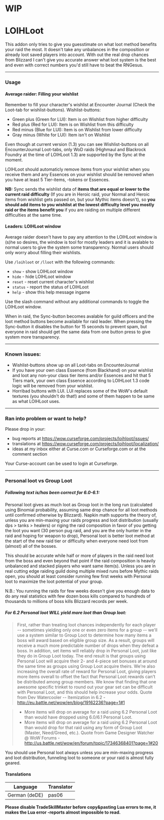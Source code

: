 # WIP

# LOIHLoot

This addon only tries to give you guesstimate on what loot method benefits your raid the most. It doesn't take any unbalances in the composition or already loot saved players into account. With out the real drop chances from Blizzard I can't give you accurate answer what loot system is the best and even with correct numbers you'd still have to beat the RNGesus.

---

### Usage
#### Average raider: Filling your wishlist

Remember to fill your character's wishlist at Encounter Journal (Check the Loot-tab for wishlist-buttons). Wishlist-buttons:

* Green plus (Green for LUI): Item is on Wishlist from higher difficulty
* Red plus (Red for LUI): Item is on Wishlist from this difficulty
* Red minus (Blue for LUI): Item is on Wishlist from lower difficulty
* Gray minus (White for LUI): Item isn't on Wishlist

Even though at current version (1.3) you can see Wishlist-buttons on all EncounterJournal Loot-tabs, only WoD raids (Highmaul and Blackrock Foundry at the time of LOIHLoot 1.3) are supported by the Sync at the moment.

LOIHLoot should automaticly remove items from your wishlist when you receive them and any Essences on your wishlist should be removed when you have at least 5 Tier-items, -tokens or Essences.

**NB:** Sync sends the wishlist data of **items that are equal or lower to the current raid difficulty** (If you are in Heroic raid, your Normal and Heroic items from wishlist gets passed on, but your Mythic items doesn't), so **you should add items to you wishlist at the lowest difficulty level you mostly raid or the items benefit you** if you are raiding on multiple different difficulties at the same time.

#### Leaders: LOIHLoot window

Average raider doesn't have to pay any attention to the LOIHLoot window is (s)he so desires, the window is tool for mostly leaders and it is avalable to normal users to give the system some transparency. Normal users should only worry about filling their wishlists.

Use `/loihloot` or `/lloot` with the following commands:

* `show` - show LOIHLoot window
* `hide` - hide LOIHLoot window
* `reset` - reset current character's wishlist
* `status` - report the status of LOIHLoot
* `help` - show this help message ingame

Use the slash command without any additional commands to toggle the LOIHLoot window.

When in raid, the Sync-button becomes avalable for guild officers and the loot method buttons become available for raid leader. When pressing the Sync-button it disables the button for 15 seconds to prevent spam, but everyone in raid should get the same data from one button press to give system more transparency.

---

### Known issues:

* Wishlist-buttons show up on all Loot-tabs on EncounterJournal
* If you have your own class Essence (from Blackhand) on your wishlist and loot any non-your class tier items and/or Essences and hit that 5 Tiers mark, your own class Essence according to LOIHLoot 1.3 code logic will be removed from your wishlist.
* Horribad buttons with LUI. LUI replaces some of the WoW's default textures (you shouldn't do that!) and some of them happen to be same as what LOIHLoot uses.

---

### Ran into problem or want to help?

Please drop in your:

* bug reports at https://wow.curseforge.com/projects/loihloot/issues/
* translations at https://wow.curseforge.com/projects/loihloot/localization/
* ideas at my inbox either at Curse.com or Curseforge.com or at the comment section

Your Curse-account can be used to login at Curseforge.

---

### Personal loot vs Group Loot
##### Following text is/has been correct for 6.0-6.1:
Personal loot gives as much loot as Group loot in the long run (calculated using Binomial probability, assuming same drop chance for all loot methods until confirmed otherwise by Blizzard). Napkin math supports the theory of, unless you are min-maxing your raids progress and loot distribution (usually dps &gt; tanks &gt; healers) or riging the raid composition in favor of you getting the loot you want (30 person pug raid, and you are the only hunter in the raid and hoping for weapon to drop), Personal loot is better loot method at the start of the new raid tier or difficulty when everyone need loot from (almost) all of the bosses.

This should be accurate while half or more of players in the raid need loot from the boss and even beyond that point if the raid composition is heavily unbalanced and stacked players who want same item(s). Unless you are in real cutting edge raiding guild doing multiple mixed runs before Mythic raids open, you should at least consider running few first weeks with Personal loot to maximize the loot potential of your group.

N.B.: You running the raids for few weeks doesn't give you enough data to do any real statistics with few dozen boss kills compared to hundreds of thousands to millions of boss kills Blizzard records per week.

##### For 6.2 Personal loot **WILL** yield more loot than Group loot:

> First, rather than treating loot chances independently for each player -- sometimes yielding only one or even zero items for a group -- we'll use a system similar to Group Loot to determine how many items a boss will award based on eligible group size. As a result, groups will receive a much more predictable number of drops when they defeat a boss. In addition, set items will reliably drop in Personal Loot, just like they do in Group Loot today. The end result is that groups using Personal Loot will acquire their 2- and 4-piece set bonuses at around the same time as groups using Group Loot acquire theirs.
> We're also increasing the overall rate of reward for Personal Loot, giving players more items overall to offset the fact that Personal Loot rewards can't be distributed among group members. We know that finding that one awesome specific trinket to round out your gear set can be difficult with Personal Loot, and this should help increase your odds.
> Quote from Dev Watercooler -- Itemization in 6.2 - http://eu.battle.net/wow/en/blog/19162236?page=1#1

> - More items will drop on average for a raid using 6.2 Personal Loot than would have dropped using 6.0/6.1 Personal Loot.
> - More items will drop on average for a raid using 6.2 Personal Loot than would drop for that raid using any form of Group Loot (Master, Need/Greed, etc.).
> Quote from Game Designer Watcher @ WoW Forums - http://us.battle.net/wow/en/forum/topic/17346368401?page=1#20

You should use Personal loot always unless you are min-maxing progress and loot distribution, funneling loot to someone or your raid is almost fully geared.

#### Translations

Language | Translator
-------- | ----------
German (deDE) | pas06

**Please disable TradeSkillMaster before copy&amp;pasting Lua errors to me, it makes the Lua error -reports almost impossible to read.**